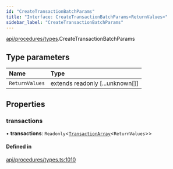```yaml
---
id: "CreateTransactionBatchParams"
title: "Interface: CreateTransactionBatchParams<ReturnValues>"
sidebar_label: "CreateTransactionBatchParams"
---
```


[api/procedures/types](../../../../../modules/API/Procedures/Types/Types.md).CreateTransactionBatchParams

## Type parameters

| Name | Type |
| :------ | :------ |
| `ReturnValues` | extends readonly [...unknown[]] |

## Properties

### transactions

• **transactions**: `Readonly`<[`TransactionArray`](../../../../../modules/Types/Types.md#transactionarray)<`ReturnValues`\>\>

#### Defined in

[api/procedures/types.ts:1010](https://github.com/PolymeshAssociation/polymesh-sdk/blob/95f248df/src/api/procedures/types.ts#L1010)
